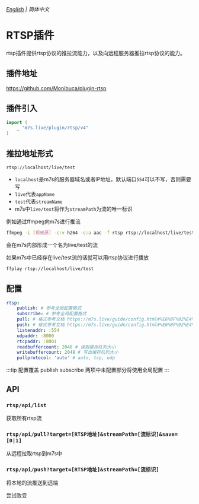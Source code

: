 _[English](https://github.com/Monibuca/plugin-rtsp/blob/v4/README.en.md) | 简体中文_
# RTSP插件
rtsp插件提供rtsp协议的推拉流能力，以及向远程服务器推拉rtsp协议的能力。
## 插件地址

https://github.com/Monibuca/plugin-rtsp

## 插件引入
```go
import (
    _ "m7s.live/plugin/rtsp/v4"
)
```

## 推拉地址形式
```
rtsp://localhost/live/test
```
- `localhost`是m7s的服务器域名或者IP地址，默认端口`554`可以不写，否则需要写
- `live`代表`appName`
- `test`代表`streamName`
- m7s中`live/test`将作为`streamPath`为流的唯一标识


例如通过ffmpeg向m7s进行推流

```bash
ffmpeg -i [视频源] -c:v h264 -c:a aac -f rtsp rtsp://localhost/live/test
```

会在m7s内部形成一个名为live/test的流


如果m7s中已经存在live/test流的话就可以用rtsp协议进行播放
```bash
ffplay rtsp://localhost/live/test
```

## 配置

```yaml
rtsp:
    publish: # 参考全局配置格式
    subscribe: # 参考全局配置格式
    pull: # 格式参考文档 https://m7s.live/guide/config.html#%E6%8F%92%E4%BB%B6%E9%85%8D%E7%BD%AE
    push: # 格式参考文档 https://m7s.live/guide/config.html#%E6%8F%92%E4%BB%B6%E9%85%8D%E7%BD%AE
    listenaddr: :554
    udpaddr: :8000
    rtcpaddr: :8001
    readbuffercount: 2048 # 读取缓存队列大小
    writebuffercount: 2048 # 写出缓存队列大小
    pullprotocol: 'auto' # auto, tcp, udp
```
:::tip 配置覆盖
publish
subscribe
两项中未配置部分将使用全局配置
:::
## API

### `rtsp/api/list`
获取所有rtsp流

### `rtsp/api/pull?target=[RTSP地址]&streamPath=[流标识]&save=[0|1]`
从远程拉取rtsp到m7s中

### `rtsp/api/push?target=[RTSP地址]&streamPath=[流标识]`
将本地的流推送到远端


尝试改变